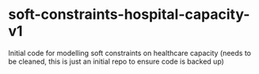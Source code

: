 # soft-constraints-hospital-capacity-v1
Initial code for modelling soft constraints on healthcare capacity (needs to be cleaned, this is just an initial repo to ensure code is backed up)
